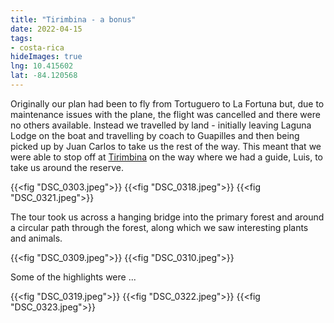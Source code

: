 ```yaml
---
title: "Tirimbina - a bonus"
date: 2022-04-15
tags: 
- costa-rica
hideImages: true
lng: 10.415602
lat: -84.120568
---
```


Originally our plan had been to fly from Tortuguero to La Fortuna but, due to maintenance issues with the plane, the flight was cancelled and there were no others available. Instead we travelled by land - initially leaving Laguna Lodge on the boat and travelling by coach to Guapilles and then being picked up by Juan Carlos to take us the rest of the way.  This meant that we were able to stop off at [Tirimbina](https://www.tirimbina.org) on the way where we had a guide, Luis, to take us around the reserve. 
<!--more-->
{{<fig "DSC_0303.jpeg">}}
{{<fig "DSC_0318.jpeg">}}
{{<fig "DSC_0321.jpeg">}}

The tour took us across a hanging bridge into the primary forest and around a circular path through the forest, along which we saw interesting plants and animals. 

{{<fig "DSC_0309.jpeg">}}
{{<fig "DSC_0310.jpeg">}}

Some of the highlights were ... 

{{<fig "DSC_0319.jpeg">}}
{{<fig "DSC_0322.jpeg">}}
{{<fig "DSC_0323.jpeg">}}
